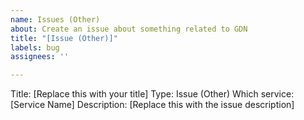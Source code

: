 ```yaml
---
name: Issues (Other)
about: Create an issue about something related to GDN
title: "[Issue (Other)]"
labels: bug
assignees: ''

---
```


Title: [Replace this with your title]
Type: Issue (Other)
Which service: [Service Name]
Description:
[Replace this with the issue description]
